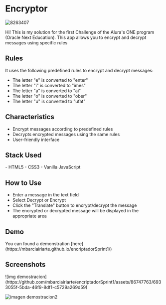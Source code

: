<h1> Encryptor </h1>

![8263407](https://github.com/mbarciairiarte/encriptadorSprint1/assets/86747763/5c79dc56-197d-4f69-ab04-c572ff94cdef)

Hi! This is my solution for the first Challenge of the Alura's ONE program (Oracle Next Education). This app allows you to encrypt and decrypt messages using specific rules

<h2>Rules</h2>

It uses the following predefined rules to encrypt and decrypt messages:

- The letter "e" is converted to "enter"
- The letter "i" is converted to "imes"
- The letter "a" is converted to "ai"
- The letter "o" is converted to "ober"
- The letter "u" is converted to "ufat"

<h2>Characteristics</h2>

- Encrypt messages according to predefined rules
- Decrypts encrypted messages using the same rules
- User-friendly interface

<h2>Stack Used</h2>
- HTML5
- CSS3
- Vanilla JavaScript

<h2>How to Use</h2>

- Enter a message in the text field
- Select Decrypt or Encrypt 
- Click the "Translate" button to encrypt/decrypt the message
- The encrypted or decrypted message will be displayed in the appropriate area

<h2>Demo</h2>
You can found a demonstration [here](https://mbarciairiarte.github.io/encriptadorSprint1/)


<h2>Screenshots</h2>
![img demostracion](https://github.com/mbarciairiarte/encriptadorSprint1/assets/86747763/6933055f-5bda-46f9-8df1-c5729a269d59)

![imagen demostracion2](https://github.com/mbarciairiarte/encriptadorSprint1/assets/86747763/ac4743a4-21ee-4f5e-bc2b-e08f776667d8)





